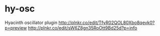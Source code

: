 hy-osc
======

Hyacinth oscillator plugin
http://plnkr.co/edit/TfyR02QOL80Xbo8qevk0?p=preview
http://plnkr.co/edit/sW6Z8gn35RoOtt9Bd25d?p=info
